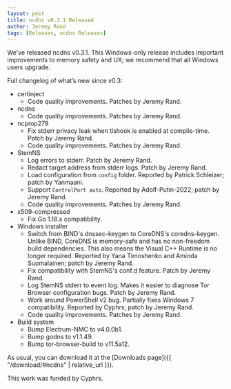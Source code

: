 ```yaml
---
layout: post
title: ncdns v0.3.1 Released
author: Jeremy Rand
tags: [Releases, ncdns Releases]
---
```


We've released ncdns v0.3.1.  This Windows-only release includes important improvements to memory safety and UX; we recommend that all Windows users upgrade.

Full changelog of what’s new since v0.3:

* certinject
    * Code quality improvements.  Patches by Jeremy Rand.
* ncdns
    * Code quality improvements.  Patches by Jeremy Rand.
* ncprop279
    * Fix stderr privacy leak when tlshook is enabled at compile-time.  Patch by Jeremy Rand.
    * Code quality improvements.  Patches by Jeremy Rand.
* StemNS
    * Log errors to stderr. Patch by Jeremy Rand.
    * Redact target address from stderr logs.  Patch by Jeremy Rand.
    * Load configuration from `config` folder.  Reported by Patrick Schleizer; patch by Yanmaani.
    * Support `ControlPort auto`.  Reported by Adolf-Putin-2022; patch by Jeremy Rand.
    * Code quality improvements.  Patches by Jeremy Rand.
* x509-compressed
    * Fix Go 1.18.x compatibility.
* Windows installer
    * Switch from BIND's dnssec-keygen to CoreDNS's coredns-keygen.  Unlike BIND, CoreDNS is memory-safe and has no non-freedom build dependencies.  This also means the Visual C++ Runtime is no longer required.  Reported by Yana Timoshenko and Aminda Suomalainen; patch by Jeremy Rand.
    * Fix compatibility with StemNS's conf.d feature.  Patch by Jeremy Rand.
    * Log StemNS stderr to event log.  Makes it easier to diagnose Tor Browser configuration bugs.  Patch by Jeremy Rand.
    * Work around PowerShell v2 bug.  Partially fixes Windows 7 compatibility.  Reported by Cyphrs; patch by Jeremy Rand.
    * Code quality improvements.  Patches by Jeremy Rand.
* Build system
    * Bump Electrum-NMC to v4.0.0b1.
    * Bump godns to v1.1.49.
    * Bump tor-browser-build to v11.5a12.

As usual, you can download it at the [Downloads page]({{ "/download/#ncdns" | relative_url }}).

This work was funded by Cyphrs.
